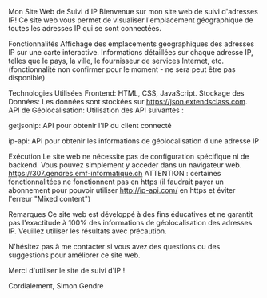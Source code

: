 Mon Site Web de Suivi d'IP
Bienvenue sur mon site web de suivi d'adresses IP! Ce site web vous permet de visualiser l'emplacement géographique de toutes les adresses IP qui se sont connectées.

Fonctionnalités
Affichage des emplacements géographiques des adresses IP sur une carte interactive.
Informations détaillées sur chaque adresse IP, telles que le pays, la ville, le fournisseur de services Internet, etc. (fonctionnalité non confirmer pour le moment - ne sera peut être pas disponible)

Technologies Utilisées
Frontend: HTML, CSS, JavaScript.
Stockage des Données: Les données sont stockées sur https://json.extendsclass.com.
API de Géolocalisation: Utilisation des API suivantes :

getjsonip: API pour obtenir l'IP du client connecté

ip-api: API pour obtenir les informations de géolocalisation d'une adresse IP

Exécution
Le site web ne nécessite pas de configuration spécifique ni de backend. Vous pouvez simplement y acceder dans un navigateur web. https://307.gendres.emf-informatique.ch
ATTENTION : certaines fonctionnalitées ne fonctionnent pas en https (il faudrait payer un abonnement pour pouvoir utiliser http://ip-api.com/ en https et éviter l'erreur "Mixed content")

Remarques
Ce site web est développé à des fins éducatives et ne garantit pas l'exactitude à 100% des informations de géolocalisation des adresses IP. Veuillez utiliser les résultats avec précaution.

N'hésitez pas à me contacter si vous avez des questions ou des suggestions pour améliorer ce site web.

Merci d'utiliser le site de suivi d'IP !

Cordialement,
Simon Gendre